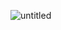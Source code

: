 ![untitled](https://cloud.githubusercontent.com/assets/18044565/18002021/55cd1ef4-6ba3-11e6-8e10-436eb203ff2c.gif)


